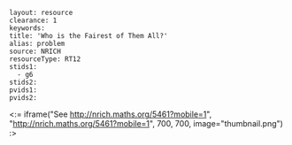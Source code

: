 ````
layout: resource
clearance: 1
keywords:
title: 'Who is the Fairest of Them All?'
alias: problem
source: NRICH
resourceType: RT12
stids1: 
  - g6
stids2:
pvids1:
pvids2:

````

<:= iframe("See http://nrich.maths.org/5461?mobile=1", "http://nrich.maths.org/5461?mobile=1", 700, 700, image="thumbnail.png") :>

